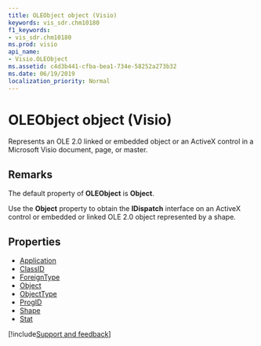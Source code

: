 ```yaml
---
title: OLEObject object (Visio)
keywords: vis_sdr.chm10180
f1_keywords:
- vis_sdr.chm10180
ms.prod: visio
api_name:
- Visio.OLEObject
ms.assetid: c4d3b441-cfba-bea1-734e-58252a273b32
ms.date: 06/19/2019
localization_priority: Normal
---
```



# OLEObject object (Visio)

Represents an OLE 2.0 linked or embedded object or an ActiveX control in a Microsoft Visio document, page, or master.


## Remarks

The default property of **OLEObject** is **Object**.

Use the **Object** property to obtain the **IDispatch** interface on an ActiveX control or embedded or linked OLE 2.0 object represented by a shape.

## Properties

-  [Application](Visio.OLEObject.Application.md)
-  [ClassID](Visio.OLEObject.ClassID.md)
-  [ForeignType](Visio.OLEObject.ForeignType.md)
-  [Object](Visio.OLEObject.Object.md)
-  [ObjectType](Visio.OLEObject.ObjectType.md)
-  [ProgID](Visio.OLEObject.ProgID.md)
-  [Shape](Visio.OLEObject.Shape.md)
-  [Stat](Visio.OLEObject.Stat.md)


[!include[Support and feedback](~/includes/feedback-boilerplate.md)]